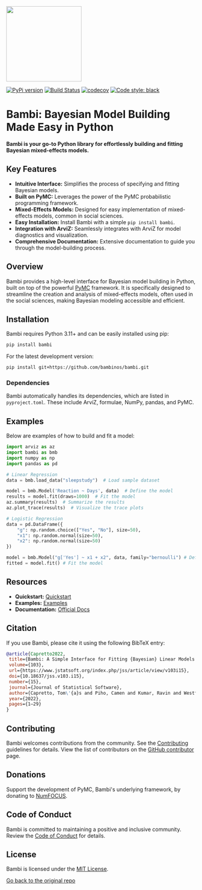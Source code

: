 <img src="https://raw.githubusercontent.com/bambinos/bambi/main/docs/logos/RGB/Bambi_logo.png" width=200>

[![PyPi version](https://badge.fury.io/py/bambi.svg)](https://badge.fury.io/py/bambi)
[![Build Status](https://github.com/bambinos/bambi/actions/workflows/test.yml/badge.svg)](https://github.com/bambinos/bambi/actions/workflows/test.yml)
[![codecov](https://codecov.io/gh/bambinos/bambi/branch/master/graph/badge.svg?token=ZqH0KCLKAE)](https://codecov.io/gh/bambinos/bambi)
[![Code style: black](https://img.shields.io/badge/code%20style-black-000000.svg)](https://github.com/ambv/black)

# Bambi: Bayesian Model Building Made Easy in Python

**Bambi is your go-to Python library for effortlessly building and fitting Bayesian mixed-effects models.**

## Key Features

*   **Intuitive Interface:** Simplifies the process of specifying and fitting Bayesian models.
*   **Built on PyMC:** Leverages the power of the PyMC probabilistic programming framework.
*   **Mixed-Effects Models:** Designed for easy implementation of mixed-effects models, common in social sciences.
*   **Easy Installation:** Install Bambi with a simple `pip install bambi`.
*   **Integration with ArviZ:** Seamlessly integrates with ArviZ for model diagnostics and visualization.
*   **Comprehensive Documentation:** Extensive documentation to guide you through the model-building process.

## Overview

Bambi provides a high-level interface for Bayesian model building in Python, built on top of the powerful [PyMC](https://github.com/pymc-devs/pymc) framework.  It is specifically designed to streamline the creation and analysis of mixed-effects models, often used in the social sciences, making Bayesian modeling accessible and efficient.

## Installation

Bambi requires Python 3.11+ and can be easily installed using pip:

```bash
pip install bambi
```

For the latest development version:

```bash
pip install git+https://github.com/bambinos/bambi.git
```

### Dependencies

Bambi automatically handles its dependencies, which are listed in `pyproject.toml`.  These include ArviZ, formulae, NumPy, pandas, and PyMC.

## Examples

Below are examples of how to build and fit a model:

```python
import arviz as az
import bambi as bmb
import numpy as np
import pandas as pd

# Linear Regression
data = bmb.load_data("sleepstudy")  # Load sample dataset

model = bmb.Model('Reaction ~ Days', data)  # Define the model
results = model.fit(draws=1000)  # Fit the model
az.summary(results)  # Summarize the results
az.plot_trace(results)  # Visualize the trace plots
```

```python
# Logistic Regression
data = pd.DataFrame({
    "g": np.random.choice(["Yes", "No"], size=50),
    "x1": np.random.normal(size=50),
    "x2": np.random.normal(size=50)
})

model = bmb.Model("g['Yes'] ~ x1 + x2", data, family="bernoulli") # Define the model
fitted = model.fit() # Fit the model
```

## Resources

*   **Quickstart:**  [Quickstart](https://github.com/bambinos/bambi#quickstart)
*   **Examples:** [Examples](https://bambinos.github.io/bambi/notebooks/)
*   **Documentation:**  [Official Docs](https://bambinos.github.io/bambi/index.html)

## Citation

If you use Bambi, please cite it using the following BibTeX entry:

```bibtex
@article{Capretto2022,
 title={Bambi: A Simple Interface for Fitting {Bayesian} Linear Models in {Python}},
 volume={103},
 url={https://www.jstatsoft.org/index.php/jss/article/view/v103i15},
 doi={10.18637/jss.v103.i15},
 number={15},
 journal={Journal of Statistical Software},
 author={Capretto, Tom\'{a}s and Piho, Camen and Kumar, Ravin and Westfall, Jacob and Yarkoni, Tal and Martin, Osvaldo A},
 year={2022},
 pages={1–29}
}
```

## Contributing

Bambi welcomes contributions from the community.  See the [Contributing](https://github.com/bambinos/bambi/blob/main/CONTRIBUTING.md) guidelines for details.  View the list of contributors on the [GitHub contributor](https://github.com/bambinos/bambi/graphs/contributors) page.

## Donations

Support the development of PyMC, Bambi's underlying framework, by donating to [NumFOCUS](https://numfocus.org/donate-to-pymc).

## Code of Conduct

Bambi is committed to maintaining a positive and inclusive community.  Review the [Code of Conduct](https://github.com/bambinos/bambi/blob/main/CODE_OF_CONDUCT.md) for details.

## License

Bambi is licensed under the [MIT License](https://github.com/bambinos/bambi/blob/main/LICENSE).

[Go back to the original repo](https://github.com/bambinos/bambi)